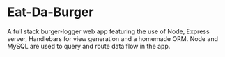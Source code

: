# Eat-Da-Burger
A full stack burger-logger web app featuring the use of Node, Express server, Handlebars for view generation and a homemade ORM. Node and MySQL are used to query and route data flow in the app.
